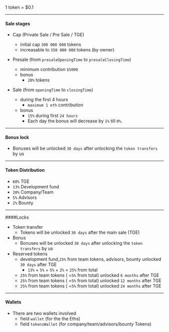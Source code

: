 

1 token = $0.1

---
#### Sale stages
* Cap (Private Sale / Pre Sale / TGE)
    * initial cap ``300 000 000`` tokens
    * increasable to ``350 000 000`` tokens (by owner)
    
* Presale (from ``presaleOpeningTime`` to ``presaleClosingTime``)
    * minimum contribution ``$5000`` 
    * bonus
        * ``20%`` tokens

* Sale (from ``openingTime`` to ``closingTime``)
    * during the first 4 hours 
        * ``maximum 1 eth`` contribution
    * bonus
        * ``15%`` during first ``24 hours`` 
        * Each day the bonus will decrease by ``1%`` till ``0%``. 
        

---
#### Bonus lock
* Bonuses will be unlocked ``30 days`` after unlocking the ``token transfers`` by us

---
#### Token Distribution
* ``60%`` TGE
* ``13%`` Development fund
* ``20%`` Company/Team
* ``5%`` Advisors
* ``2%`` Bounty

---
####Locks
 * Token transfer
    * Tokens will be unlocked ``30 days`` after the main sale (TGE)
 * Bonus
    * Bonuses will be unlocked ``30 days`` after unlocking the ``token transfers`` by us
 * Reserved tokens
    * development fund,``25%`` from team tokens, advisors, bounty unlocked ``30 days`` after TGE
        * ``13%`` + ``5%`` +  ``5%`` + ``2%`` = ``25%`` from total
    * ``25%`` from team tokens ( =``5%`` from total) unlocked ``6 months`` after TGE
    * ``25%`` from team tokens ( =``5%`` from total) unlocked ``12 months`` after TGE
    * ``25%`` from team tokens ( =``5%`` from total) unlocked ``24 months`` after TGE

---
#### Wallets
* There are two wallets involved
    * field ``wallet`` (for the the Eths)
    * field ``tokensWallet`` (for company/team/advisors/bounty Tokens)
    